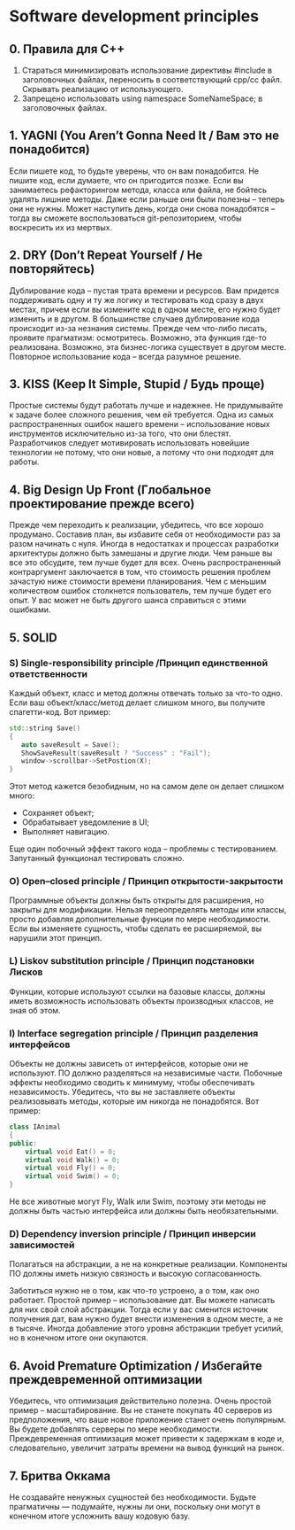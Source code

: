 # Software development principles

## 0. Правила для C++

1. Cтараться минимизировать использование директивы #include в заголовочных файлах, переносить в соответствующий cpp/cc файл. Скрывать реализацию от использующего.  
2. Запрещено использовать using namespace SomeNameSpace; в заголовочных файлах.

## 1. YAGNI (You Aren’t Gonna Need It / Вам это не понадобится)

Если пишете код, то будьте уверены, что он вам понадобится. Не пишите код, если думаете, что он пригодится позже.
Если вы занимаетесь рефакторингом метода, класса или файла, не бойтесь удалять лишние методы. Даже если раньше они были полезны – теперь они не нужны.
Может наступить день, когда они снова понадобятся – тогда вы сможете воспользоваться git-репозиторием, чтобы воскресить их из мертвых.

## 2. DRY (Don’t Repeat Yourself / Не повторяйтесь)

Дублирование кода – пустая трата времени и ресурсов. Вам придется поддерживать одну и ту же логику и тестировать код сразу в двух местах, причем если вы измените код в одном месте, его нужно будет изменить и в другом.
В большинстве случаев дублирование кода происходит из-за незнания системы. Прежде чем что-либо писать, проявите прагматизм: осмотритесь. Возможно, эта функция где-то реализована. Возможно, эта бизнес-логика существует в другом месте. Повторное использование кода – всегда разумное решение.

## 3. KISS (Keep It Simple, Stupid / Будь проще)

Простые системы будут работать лучше и надежнее.
Не придумывайте к задаче более сложного решения, чем ей требуется.
Одна из самых распространенных ошибок нашего времени – использование новых инструментов исключительно из-за того, что они блестят. Разработчиков следует мотивировать использовать новейшие технологии не потому, что они новые, а потому что они подходят для работы.

## 4. Big Design Up Front (Глобальное проектирование прежде всего)

Прежде чем переходить к реализации, убедитесь, что все хорошо продумано.
Составив план, вы избавите себя от необходимости раз за разом начинать с нуля.
Иногда в недостатках и процессах разработки архитектуры должно быть замешаны и другие люди. Чем раньше вы все это обсудите, тем лучше будет для всех.
Очень распространенный контраргумент заключается в том, что стоимость решения проблем зачастую ниже стоимости времени планирования. Чем с меньшим количеством ошибок столкнется пользователь, тем лучше будет его опыт. У вас может не быть другого шанса справиться с этими ошибками.

## 5. SOLID  

### S) Single-responsibility principle /Принцип единственной ответственности

Каждый объект, класс и метод должны отвечать только за что-то одно. Если ваш объект/класс/метод делает слишком много, вы получите спагетти-код. Вот пример:

``` cpp
std::string Save()
{
   auto saveResult = Save();
   ShowSaveResult(saveResult ? "Success" : "Fail");
   window->scrollbar->SetPostion(X);
}
```

Этот метод кажется безобидным, но на самом деле он делает слишком много:

- Сохраняет объект;
- Обрабатывает уведомление в UI;  
- Выполняет навигацию.  

Еще один побочный эффект такого кода – проблемы с тестированием. Запутанный функционал тестировать сложно.

### O) Open–closed principle / Принцип открытости-закрытости

Программные объекты должны быть открыты для расширения, но закрыты для модификации. Нельзя переопределять методы или классы, просто добавляя дополнительные функции по мере необходимости.
Если вы изменяете сущность, чтобы сделать ее расширяемой, вы нарушили этот принцип.

### L) Liskov substitution principle / Принцип подстановки Лисков

Функции, которые используют ссылки на базовые классы, должны иметь возможность использовать объекты производных классов, не зная об этом.

### I) Interface segregation principle / Принцип разделения интерфейсов

Объекты не должны зависеть от интерфейсов, которые они не используют.
ПО должно разделяться на независимые части. Побочные эффекты необходимо сводить к минимуму, чтобы обеспечивать независимость.
Убедитесь, что вы не заставляете объекты реализовывать методы, которые им никогда не понадобятся. Вот пример:

``` cpp
class IAnimal
{
public:
    virtual void Eat() = 0;
    virtual void Walk() = 0;
    virtual void Fly() = 0;
    virtual void Swim() = 0;
}
```

Не все животные могут Fly, Walk или Swim, поэтому эти методы не должны быть частью интерфейса или должны быть необязательными.

### D) Dependency inversion principle / Принцип инверсии зависимостей

Полагаться на абстракции, а не на конкретные реализации. Компоненты ПО должны иметь низкую связность и высокую согласованность.

Заботиться нужно не о том, как что-то устроено, а о том, как оно работает. Простой пример – использование дат. Вы можете написать для них свой слой абстракции. Тогда если у вас сменится источник получения дат, вам нужно будет внести изменения в одном месте, а не в тысяче.
Иногда добавление этого уровня абстракции требует усилий, но в конечном итоге они окупаются.

## 6. Avoid Premature Optimization / Избегайте преждевременной оптимизации

Убедитесь, что оптимизация действительно полезна.
Очень простой пример – масштабирование. Вы не станете покупать 40 серверов из предположения, что ваше новое приложение станет очень популярным. Вы будете добавлять серверы по мере необходимости.
Преждевременная оптимизация может привести к задержкам в коде и, следовательно, увеличит затраты времени на вывод функций на рынок.

## 7. Бритва Оккама

Не создавайте ненужных сущностей без необходимости. Будьте прагматичны — подумайте, нужны ли они, поскольку они могут в конечном итоге усложнить вашу кодовую базу.